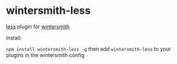 
# wintersmith-less

[less](http://lesscss.org) plugin for [wintersmith](https://github.com/jnordberg/wintersmith)

install:

`npm install wintersmith-less -g`
then add `wintersmith-less` to your plugins in the wintersmith config

